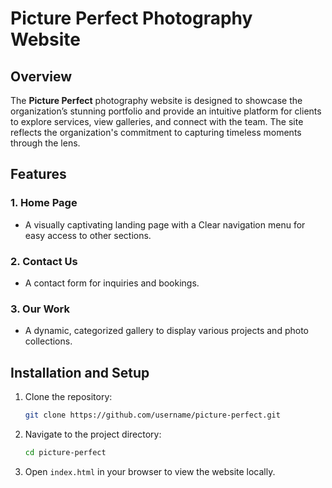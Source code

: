 
# Picture Perfect Photography Website

## Overview
The **Picture Perfect** photography website is designed to showcase the organization’s stunning portfolio and provide an intuitive platform for clients to explore services, view galleries, and connect with the team. The site reflects the organization's commitment to capturing timeless moments through the lens.


## Features
### 1. **Home Page**
- A visually captivating landing page with a Clear navigation menu for easy access to other sections.


### 2. **Contact Us**
- A contact form for inquiries and bookings.


### 3. **Our Work**
- A dynamic, categorized gallery to display various projects and photo collections.


## Installation and Setup
1. Clone the repository:
   ```bash
   git clone https://github.com/username/picture-perfect.git
   ```
2. Navigate to the project directory:
   ```bash
   cd picture-perfect
   ```
3. Open `index.html` in your browser to view the website locally.








